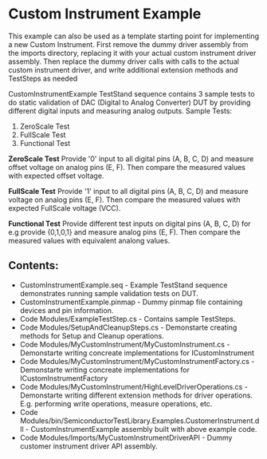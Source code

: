 # Custom Instrument Example

This example can also be used as a template starting point for implementing a new Custom Instrument. First remove the dummy driver assembly from the imports directory, replacing it with your actual custom instrument driver assembly. Then replace the dummy driver calls with calls to the actual custom instrument driver, and write additional extension methods and TestSteps as needed

CustomInstrumentExample TestStand sequence contains 3 sample tests to do static validation of DAC (Digital to Analog Converter) DUT by providing different digital inputs and measuring analog outputs.
Sample Tests:
1. ZeroScale Test
1. FullScale Test
1. Functional Test

**ZeroScale Test** 
Provide '0' input to all digital pins (A, B, C, D) and measure offset voltage on analog pins (E, F). Then compare the measured values with expected offset voltage.

**FullScale Test**
Provide '1' input to all digital pins (A, B, C, D) and measure voltage on analog pins (E, F). Then compare the measured values with expected FullScale voltage (VCC).

**Functional Test**
Provide different test inputs on digital pins (A, B, C, D) for e.g  provide {0,1,0,1} and measure analog  pins (E, F). Then compare the measured values with equivalent analong values.

## Contents:
- CustomInstrumentExample.seq - Example TestStand sequence demonstrates running sample validation tests on DUT.
- CustomInstrumentExample.pinmap - Dummy pinmap file containing devices and pin information.
- Code Modules/ExampleTestStep.cs - Contains sample TestSteps.
- Code Modules/SetupAndCleanupSteps.cs - Demonstarte creating methods for Setup and Cleanup operations.
- Code Modules/MyCustomInstrument/MyCustomInstrument.cs - Demonstarte writing concreate implementations for ICustomInstrument
- Code Modules/MyCustomInstrument/MyCustomInstrumentFactory.cs - Demonstarte writing concreate implementations for ICustomInstrumentFactory
- Code Modules/MyCustomInstrument/HighLevelDriverOperations.cs - Demonstarte writing different extension methods for driver operations. E.g. performing write operations, measure operations, etc.
- Code Modules/bin/SemiconductorTestLibrary.Examples.CustomerInstrument.dll - CustomInstrumentExample assembly built with above example code.
- Code Modules/Imports/MyCustomInstrumentDriverAPI - Dummy customer instrument driver API assembly.
